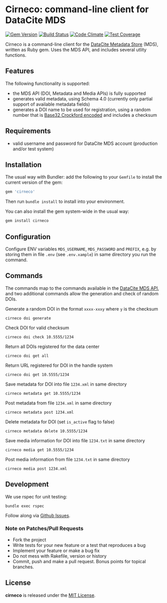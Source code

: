 # Cirneco: command-line client for DataCite MDS

[![Gem Version](https://badge.fury.io/rb/cirneco.svg)](https://badge.fury.io/rb/cirneco)
[![Build Status](https://travis-ci.org/datacite/cirneco.svg?branch=master)](https://travis-ci.org/datacite/cirneco)
[![Code Climate](https://codeclimate.com/github/datacite/cirneco/badges/gpa.svg)](https://codeclimate.com/github/datacite/cirneco)
[![Test Coverage](https://codeclimate.com/github/datacite/cirneco/badges/coverage.svg)](https://codeclimate.com/github/datacite/cirneco/coverage)

Cirneco is a command-line client for the [DataCite Metadata Store](https://mds.datacite.org) (MDS), written as Ruby gem. Uses the MDS API, and includes several utlity functions.

## Features

The following functionality is supported:

* the MDS API (DOI, Metadata and Media APIs) is fully supported
* generates valid metadata, using Schema 4.0 (currently only partial support of available metadata fields)
* generates a DOI name to be used for registration, using a random number that is [Base32 Crockford encoded](https://github.com/levinalex/base32) and includes a checksum

## Requirements

* valid username and password for DataCite MDS account (production and/or test system)

## Installation

The usual way with Bundler: add the following to your `Gemfile` to install the current version of the gem:

```ruby
gem 'cirneco'
```

Then run `bundle install` to install into your environment.

You can also install the gem system-wide in the usual way:

```bash
gem install cirneco
```

## Configuration

Configure ENV variables `MDS_USERNAME`, `MDS_PASSWORD` and `PREFIX`, e.g. by storing them in file `.env` (see `.env.xample`) in same directory you run the command.

## Commands

The commands map to the commands available in the [DataCite MDS API](https://mds.datacite.org/static/apidoc), and two additional commands allow the generation and check of random DOIs.

Generate a random DOI in the format `xxxx-xxxy` where `y` is the checksum
```
cirneco doi generate
```

Check DOI for valid checksum
```
cirneco doi check 10.5555/1234
```

Return all DOIs registered for the data center
```
cirneco doi get all
```

Return URL registered for DOI in the handle system
```
cirneco doi get 10.5555/1234
```

Save metadata for DOI into file `1234.xml` in same directory
```
cirneco metadata get 10.5555/1234
```

Post metadata from file `1234.xml` in same directory
```
cirneco metadata post 1234.xml
```

Delete metadata for DOI (set `is_active` flag to false)
```
cirneco metadata delete 10.5555/1234
```

Save media information for DOI into file `1234.txt` in same directory
```
cirneco media get 10.5555/1234
```

Post media information from file `1234.txt` in same directory
```
cirneco media post 1234.xml
```

## Development

We use rspec for unit testing:

```
bundle exec rspec
```

Follow along via [Github Issues](https://github.com/datacite/cirneco/issues).

### Note on Patches/Pull Requests

* Fork the project
* Write tests for your new feature or a test that reproduces a bug
* Implement your feature or make a bug fix
* Do not mess with Rakefile, version or history
* Commit, push and make a pull request. Bonus points for topical branches.

## License
**cirneco** is released under the [MIT License](https://github.com/datacite/cirneco/blob/master/LICENSE.md).
